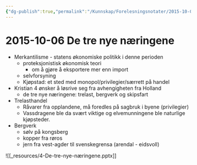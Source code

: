 ```yaml
---
{"dg-publish":true,"permalink":"/Kunnskap/Forelesningsnotater/2015-10-06 De tre nye næringene/","tags":["hi110","forelesning"]}
---
```



# 2015-10-06 De tre nye næringene
* Merkantilisme - statens økonomiske politikk i denne perioden
	* proteksjonistisk økonomisk teori
		* om å gjøre å eksportere mer enn import
	* selvforsyning
	* Kjøpstad: et sted med monopol/privilegier/særrett på handel
* Kristian 4 ønsker å løsrive seg fra avhengigheten fra Holland
	* de tre nye næringene: trelast, bergverk og skipsfart
* Trelasthandel
	* Råvarer fra opplandene, må foredles på sagbruk i byene (privilegier)
	* Vassdragene ble da svært viktige og elvemunningene ble naturlige kjøpsteder.
* Bergverk
	* sølv på kongsberg
	* kopper fra røros
	* jern fra vest-agder til svenskegrensa (arendal - eidsvoll)

![[_resources/4-De-tre-nye-næringene.pptx]]
